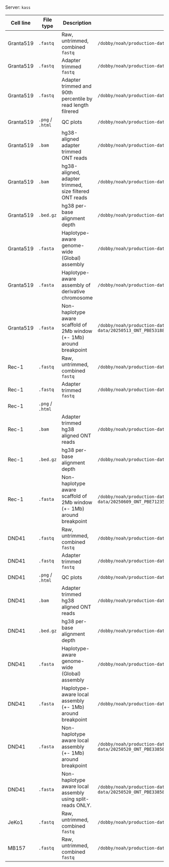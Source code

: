 Server: `kass`

| Cell line | File type | Description | Path | Associated Script 
| --------- | --------- | ----------- | ---- | ---------------- |
| Granta519 | `.fastq`  | Raw, untrimmed, combined `fastq` | `/dobby/noah/production-data/ONT-data/20250513_ONT_PBE53188_Granta519_10KB/data/fastq/raw/20250513_ONT_PBE53188_Granta519_10KB_combined.fastq.gz` | `cat`
| Granta519 | `.fastq`  | Adapter trimmed `fastq` | `/dobby/noah/production-data/ONT-data/20250513_ONT_PBE53188_Granta519_10KB/data/fastq/trimmed/20250513_ONT_PBE53188_Granta519_10KB_combined_trimmed.fastq` | `scripts/porechop_trim.sh` |
| Granta519 | `.fastq`  | Adapter trimmed and 90th percentile by read length filrered | `/dobby/noah/production-data/ONT-data/20250513_ONT_PBE53188_Granta519_10KB/data/fastq/trimmed_filtered/20250513_ONT_PBE53188_Granta519_10KB_combined_trimmed_filtered.fastq.gz` | `scripts/filter_reads_length.sh`
| Granta519 | `.png` / `.html` | QC plots | `/dobby/noah/production-data/ONT-data/20250513_ONT_PBE53188_Granta519_10KB/data/qc` | `nanoplot_run.sh` |
| Granta519 | `.bam`    | hg38-aligned adapter trimmed ONT reads | `/dobby/noah/production-data/ONT-data/20250513_ONT_PBE53188_Granta519_10KB/data/align/trimmed/Granta519_ONT_10KB_porechop_withRG_correctSeqNames.bam` | `scripts/align_ont_dorado.sh` |  
| Granta519 | `.bam`    | hg38-aligned, adapter trimmed, size filtered ONT reads | `/dobby/noah/production-data/ONT-data/20250513_ONT_PBE53188_Granta519_10KB/data/align/trimmed_filtered/20250513_ONT_PBE53188_Granta519_10KB_combined_trimmed_filtered.bam` | `scripts/align_ont_dorado.sh` |  
| Granta519 | `.bed.gz` | hg38 per-base alignment depth | `/dobby/noah/production-data/ONT-data/20250513_ONT_PBE53188_Granta519_10KB/analysis/copyNumber/Granta519_ONT_10KB_porechop_hg38_spectreCNV.per-base.bed.gz` | `scripts/spectre_cnv.sh` |
| Granta519 | `.fasta` | Haplotype-aware genome-wide (Global) assembly | `/dobby/noah/production-data/ONT-data/20250513_ONT_PBE53188_Granta519_10KB/analysis/global_assembly/assembly_fasta/*.fasta` | `scripts/extract_reads.sh` `scripts/hifiasm_assembly.sh` |
| Granta519 | `.fasta` | Haplotype-aware assembly of derivative chromosome | `/dobby/noah/production-data/ONT-data/20250513_ONT_PBE53188_Granta519_10KB/analysis/local_assembly/082125_HiFiasm_assembly_fullDerivative/02_assemble_reads/*.fasta`| `scripts/extract_reads.sh` `scripts/hifiasm_assembly.sh` |
| Granta519 | `.fasta`   | Non-haplotype aware scaffold of 2Mb window (+- 1Mb) around breakpoint | `/dobby/noah/production-data/ONT-data/20250513_ONT_PBE53188_Granta519_10KB/analysis/local_assembly/081325_flye_assembly_chr11chr14_2MbWindow/03_scaffold_assembly/20250513_ONT_PBE53188_Granta519_10KB_assembly_chr11chr14_2Mb_scaffold_concat.fasta` | `scripts/extract_reads.sh` `scripts/flye_assembly.sh` `ragtag_scaffold.sh` |
| Rec-1     | `.fastq`   | Raw, untrimmed, combined `fastq` | `/dobby/noah/production-data/ONT-data/20250609_ONT_PBE71235_Rec1_10KB/data/fastq/raw/20250609_ONT_PBE71235_Rec1_10KB_combined.fastq.gz` | `cat`
| Rec-1     | `.fastq`   | Adapter trimmed `fastq`  |  `/dobby/noah/production-data/ONT-data/20250609_ONT_PBE71235_Rec1_10KB/data/fastq/trimmed/20250609_ONT_PBE71235_Rec1_10KB_combined_trimmed.fastq.gz` | `scripts/porechop_trim.sh` |
| Rec-1     | `.png` / `.html` |  |  |  |
| Rec-1     | `.bam`     | Adapter trimmed hg38 aligned ONT reads | `/dobby/noah/production-data/ONT-data/20250609_ONT_PBE71235_Rec1_10KB/data/align/trimmed/20250609_ONT_PBE71235_Rec1_10KB_combined_trimmed.bam` | `scripts/align_ont_dorado.sh` |
| Rec-1     | `.bed.gz`  | hg38 per-base alignment depth | `/dobby/noah/production-data/ONT-data/20250609_ONT_PBE71235_Rec1_10KB/analysis/copyNumber/Rec1_ONT_10KB_porechopped.per-base.bed.gz` | `scripts/spectre_cnv.sh` |
| Rec-1     | `.fasta`   | Non-haplotype aware scaffold of 2Mb window (+- 1Mb) around breakpoint | `/dobby/noah/production-data/ONT-data/20250609_ONT_PBE71235_Rec1_10KB/analysis/local_assembly/081925_flye_assembly_chr11chr14_2Mb/03_scaffold_assembly/20250609_ONT_PBE71235_Rec1_10KB_trimmed_all_window_reads_chr14-chr11_2Mb_scaffold.fasta` | `scripts/extract_reads.sh` `scripts/flye_assembly.sh` `scripts/ragtag_scaffold.sh` |
| DND41     | `.fastq`     | Raw, untrimmed, combined `fastq` | `/dobby/noah/production-data/ONT-data/20250520_ONT_PBE33858_DND41_10KB/data/fastq/raw/20250520_ONT_PBE33858_DND41_10KB_combined.fastq.gz` | `cat` |
| DND41     | `.fastq`     | Adapter trimmed `fastq` | `/dobby/noah/production-data/ONT-data/20250520_ONT_PBE33858_DND41_10KB/data/fastq/trimmed/` | `scripts/porechop_trim.sh` |
| DND41     | `.png` / `.html`     | QC plots | `/dobby/noah/production-data/ONT-data/20250520_ONT_PBE33858_DND41_10KB/data/qc` | `scripts/nanoplot_run.sh` | 
| DND41     | `.bam`      | Adapter trimmed hg38 aligned ONT reads | `/dobby/noah/production-data/ONT-data/20250520_ONT_PBE33858_DND41_10KB/data/align/trimmed_align/20250520_ONT_PBE33858_DND41_10KB_combined_trimmed.bam` | `scripts/align_ont_dorado.sh` |
| DND41     | `.bed.gz`   |  hg38 per-base alignment depth | `/dobby/noah/production-data/ONT-data/20250520_ONT_PBE33858_DND41_10KB/analysis/copyNumber/20250520_ONT_PBE33858_DND41_10KB_CNV_coverage.per-base.bed.gz` | `scripts/spectre_cnv.sh` |
| DND41     | `.fasta`    | Haplotype-aware genome-wide (Global) assembly | `/dobby/noah/production-data/ONT-data/20250520_ONT_PBE33858_DND41_10KB/analysis/global_assembly/Hifiasm/*.fasta` | `scripts/hifiasm_assembly.sh` |
| DND41     | `.fasta`    | Haplotype-aware local assembly (+- 1Mb) around breakpoint | `/dobby/noah/production-data/ONT-data/20250520_ONT_PBE33858_DND41_10KB/analysis/local_assembly/082225_hifiasm_chr5chr14_2Mb/01_hifiasm_assembly/*.fasta` | `scripts/hifiasm_assembly.sh` |
| DND41     | `.fasta`    | Non-haplotype aware local assembly (+- 1Mb) around breakpoint | `/dobby/noah/production-data/ONT-data/20250520_ONT_PBE33858_DND41_10KB/analysis/local_assembly/082225_flye_chr5chr14_2Mb/02_assemble_reads/20250520_ONT_PBE33858_DND41_10KB_combined_trimmed_chr5chr14_2Mb_flye.fasta` | `scripts/extract_reads.sh` `scripts/flye_assembly.sh` |
| DND41     | `.fasta`    | Non-haplotype aware local assembly using split-reads ONLY. | `/dobby/noah/production-data/ONT-data/20250520_ONT_PBE33858_DND41_10KB/analysis/local_assembly/082425_flye_chr14chr5_splitReads/02_assemble_reads/20250520_ONT_PBE33858_DND41_10KB_combined_trimmed_chr5chr14_splitReads_5kbWindow_flye.fasta` | `scripts/extract_split_reads.sh` |
| JeKo1     | `.fastq`    | Raw, untrimmed, combined `fastq` | `/dobby/noah/production-data/ONT-data/20250609_ONT_PBE51318_JeKo1_10KB/data/fastq/raw/20250609_ONT_PBE51318_JeKo1_10KB_combined.fastq.gz` | `cat` |
| MB157     | `.fastq`    | Raw, untrimmed, combined `fastq` | `/dobby/noah/production-data/ONT-data/20250520_ONT_PBE52952_MB157_10KB/data/fastq/raw/20250520_ONT_PBE52952_MB157_10KB_combined.fastq.gz`
 
